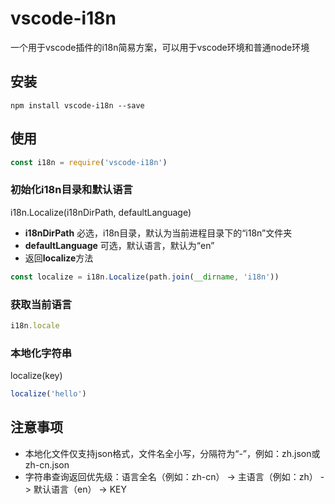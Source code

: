# vscode-i18n
一个用于vscode插件的i18n简易方案，可以用于vscode环境和普通node环境

## 安装
```
npm install vscode-i18n --save
```

## 使用

```js
const i18n = require('vscode-i18n')
```

### 初始化i18n目录和默认语言
i18n.Localize(i18nDirPath, defaultLanguage)
* **i18nDirPath** 必选，i18n目录，默认为当前进程目录下的“i18n”文件夹
* **defaultLanguage** 可选，默认语言，默认为“en”
* 返回**localize**方法

```js
const localize = i18n.Localize(path.join(__dirname, 'i18n'))
```

### 获取当前语言

```js
i18n.locale
```

### 本地化字符串
localize(key)

```js
localize('hello')
```

## 注意事项
* 本地化文件仅支持json格式，文件名全小写，分隔符为“-”，例如：zh.json或zh-cn.json
* 字符串查询返回优先级：语言全名（例如：zh-cn） -> 主语言（例如：zh） -> 默认语言（en） -> KEY
